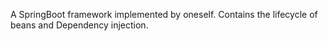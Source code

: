 A SpringBoot framework implemented by oneself.
Contains the lifecycle of beans and Dependency injection.
